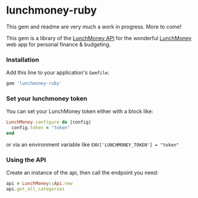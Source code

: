# lunchmoney-ruby

This gem and readme are very much a work in progress. More to come!

This gem is a library of the [LunchMoney API](https://lunchmoney.dev/) for the wonderful [LunchMoney](http://lunchmoney.app/) web app for personal finance & budgeting.

### Installation

Add this line to your application's `Gemfile`:
```Ruby
gem 'lunchmoney-ruby'
```

### Set your lunchmoney token

You can set your LunchMoney token either with a block like:
```Ruby
LunchMoney.configure do |config|
  config.token = "token"
end
```

or via an environment variable like `ENV['LUNCHMONEY_TOKEN'] = "token"`

### Using the API

Create an instance of the api, then call the endpoint you need:
```Ruby
api = LunchMoney::Api.new
api.get_all_categories
```
